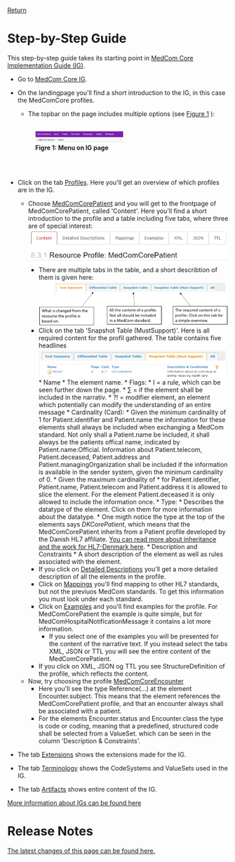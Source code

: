 [Return](NewToFHIR.md)

# Step-by-Step Guide
This step-by-step guide takes its starting point in <a href="https://build.fhir.org/ig/hl7dk/dk-medcom-core/" target="_blank">MedCom Core Implementation Guide (IG)</a>. 

* Go to <a href="https://build.fhir.org/ig/hl7dk/dk-medcom-core/" target="_blank">MedCom Core IG</a>.
* On the landingpage you'll find a short introduction to the IG, in this case the MedComCore profiles. 
    * The topbar on the page includes multiple options (see <a href="#Fig1"> Figure 1</a> ):<br> <br>
    <figure>
    <img src="../images/IG-content.png" alt="shows the content of an IG"  style="width:50%" id="Fig1">
    <figcaption text-align="center"><b>Figre 1: Menu on IG page </b></figcaption>
    </figure>
    <br>
    <br>

* Click on the tab <a href="https://build.fhir.org/ig/hl7dk/dk-medcom-core/profiles.html" target="_blank">Profiles</a>. Here you'll get an overview of which profiles are in the IG. 
    * Choose <a href="https://build.fhir.org/ig/hl7dk/dk-medcom-core/StructureDefinition-medcom-core-patient.html" target="_blank">MedComCorePatient</a> and you will get to the frontpage of MedComCorePatient, called 'Content'. Here you'll find a short introduction to the profile and a table including five tabs, where three are of special interest: 
    ![Profile Content](../images/ProfileContent.png)
      * There are multiple tabs in the table, and a short describtion of them is given here: 
      ![Table Overview](../images/TableOverview.png)
      * Click on the tab 'Snapshot Table (MustSupport)'. Here is all required content for the profil gathered. The table contains five headlines
            ![Table Content](../images/TableContent.png)
            * Name
                * The element name.
            * Flags: 
                * I = a rule, which can be seen further down the page.
                * &sum; = if the element shall be included in the narrativ. 
                * ?! = modifier element, an element which potentially can modify the understanding of an entire message
            * Cardinality (Card):
                * Given the minimum cardinality of 1 for Patient.identifier and Patient.name the information for these elements shall always be included when exchanging a MedCom standard. Not only shall a Patient.name be included, it shall always be the patients offical name, indicated by Patient.name:Official. Information about Patient.telecom, Patient.deceased, Patient.address and Patient.managingOrganization shall be included if the information is available in the sender system, given the minimum cardinality of 0. 
                * Given the maximum cardinality of * for Patient.identifier, Patient.name, Patient.telecom and Patient.address it is allowed to slice the element. For the element Patient.deceased it is only allowed to include the information once. 
            * Type: 
                * Describes the datatype of the element. Click on them for more information about the datatype. 
                * One migth notice the type at the top of the elements says _DKCorePatient_, which means that the MedComCorePatient inherits from a Patient profile developed by the Danish HL7 affiliate. [You can read more about inheritance and the work for HL7-Denmark here](docs\assets\documents\NewToFHIR.md).
            * Description and Constraints
                * A short description of the element as well as rules associated with the element.
      * If you click on <a href="https://build.fhir.org/ig/hl7dk/dk-medcom-core/StructureDefinition-medcom-core-patient-definitions.html" target="_blank">Detailed Descriptions</a> you'll get a more detailed description of all the elements in the profile. 
      * Click on <a href="https://build.fhir.org/ig/hl7dk/dk-medcom-core/StructureDefinition-medcom-core-patient-mappings.html" target="_blank">Mappings</a> you'll find mapping to other HL7 standards, but not the previuos MedCom standards. To get this information you must look under each standard. 
      * Click on <a href="https://build.fhir.org/ig/hl7dk/dk-medcom-core/StructureDefinition-medcom-core-patient-examples.html" target="_blank">Examples</a> and you'll find examples for the profile. For MedComCorePatient the example is quite simple, but for MedComHospitalNotificationMessage it contains a lot more information.
          *  If you select one of the examples you will be presented for the content of the narrative text. If you instead select the tabs XML, JSON or TTL you will see the entire content of the MedComCorePatient. 
      * If you click on XML, JSON og TTL you see StructureDefinition of the profile, which reflects the content. 
    * Now, try choosing the profile <a href="https://build.fhir.org/ig/hl7dk/dk-medcom-core/StructureDefinition-medcom-core-encounter.html" target="_blank">MedComCoreEncounter</a>
        * Here you'll see the type Reference(...) at the element Encounter.subject. This means that the element references the MedComCorePatient profile, and that an encounter always shall be associated with a patient. 
        * For the elements Encounter.status and Encounter.class the type is code or coding, meaning that a predefined, structured code shall be selected from a ValueSet. which can be seen in the column 'Description & Constraints'.  
* The tab <a href="https://build.fhir.org/ig/hl7dk/dk-medcom-core/extensions.html" target="_blank">Extensions</a> shows the extensions made for the IG. 
* The tab <a href="https://build.fhir.org/ig/hl7dk/dk-medcom-core/terminology.html" target="_blank">Terminology</a> shows the CodeSystems and ValueSets used in the IG.
* The tab <a href="https://build.fhir.org/ig/hl7dk/dk-medcom-core/artifacts.html" target="_blank">Artifacts</a> shows entire content of the IG.

[More information about IGs can be found here](https://medcomdk.github.io/MedComLandingPage/assets/documents/NewToFHIR.html#hl7-fhir-documentation)

# Release Notes

[The latest changes of this page can be found here.](ReleaseNotesFHIRImplementationGuide.md)